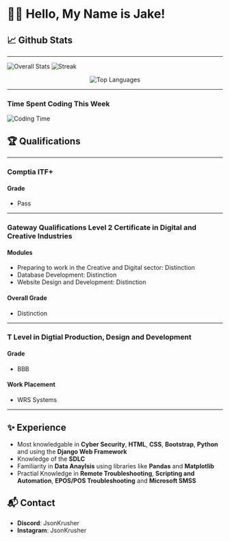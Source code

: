 # 👋🏼 Hello, My Name is Jake!

## 📈 Github Stats

---
![Overall Stats](https://github-readme-stats.vercel.app/api?username=jsonkrusher&show_icons=true&theme=radical)
![Streak](https://github-readme-streak-stats.herokuapp.com/?user=jsonkrusher&theme=radical)
<div align="center"><img src="https://github-readme-stats.vercel.app/api/top-langs/?username=jsonkrusher&layout=compact&theme=radical" alt="Top Languages"></div>

---

### Time Spent Coding This Week
![Coding Time](https://wakatime.com/share/@JsonKrusher/527c018d-fbb7-4a13-a91b-6266d9bfae73.svg)

## 🏆 Qualifications

---

### Comptia ITF+
#### Grade
- Pass

---

### Gateway Qualifications Level 2 Certificate in Digital and Creative Industries
#### Modules
- Preparing to work in the Creative and Digital sector: Distinction
- Database Development: Distinction
- Website Design and Development: Distinction
#### Overall Grade
- Distinction

---

### T Level in Digtial Production, Design and Development
#### Grade
- BBB
#### Work Placement
- WRS Systems

---

## ✨ Experience 

- Most knowledgable in **Cyber Security**, **HTML**, **CSS**, **Bootstrap**, **Python** and using the **Django Web Framework**
- Knowledge of the **SDLC**
- Familiarity in **Data Anaylsis** using libraries like **Pandas** and **Matplotlib**
- Practial Knowledge in **Remote Troubleshooting**, **Scripting and Automation**, **EPOS/POS Troubleshooting** and **Microsoft SMSS**

## 📬 Contact
- **Discord**:    JsonKrusher
- **Instagram**:  JsonKrusher
